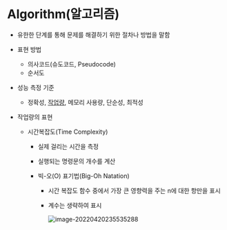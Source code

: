 # Algorithm(알고리즘)

- 유한한 단계를 통해 문제를 해결하기 위한 절차나 방법을 말함

- 표현 방법

  - 의사코드(슈도코드, Pseudocode)
  - 순서도

- 성능 측정 기준

  - 정확성, <u>작업량</u>, 메모리 사용량, 단순성, 최적성

- 작업량의 표현

  - 시간복잡도(Time Complexity)

    - 실제 걸리는 시간을 측정

    - 실행되는 명령문의 개수를 계산

    - 빅-오(O) 표기법(Big-Oh Natation)

      - 시간 복잡도 함수 중에서 가장 큰 영향력을 주는 n에 대한 항만을 표시

      - 계수는 생략하여 표시

        ![image-20220420235535288](https://user-images.githubusercontent.com/97647987/180127842-c05b98ce-f0c1-425a-ac68-238272e041b5.png)

